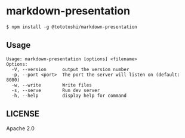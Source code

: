 # markdown-presentation

```console
$ npm install -g @tototoshi/markdown-presentation
```

## Usage


```console
Usage: markdown-presentation [options] <filename>
Options:
  -V, --version      output the version number
  -p, --port <port>  The port the server will listen on (default: 8080)
  -w, --write        Write files
  -s, --serve        Run dev server
  -h, --help         display help for command
```

## LICENSE

Apache 2.0
